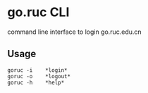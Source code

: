 # go.ruc CLI

command line interface to login go.ruc.edu.cn


## Usage
	goruc -i	*login*
	goruc -o	*logout*
	goruc -h	*help*
